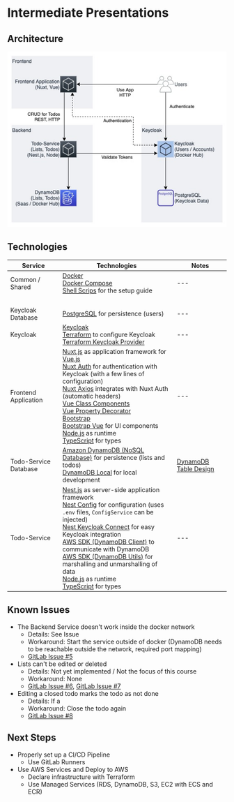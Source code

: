 # Intermediate Presentations

## Architecture

![Local Architecture](Local-Architecture.jpg)

## Technologies

Service                | Technologies         | Notes
---------------------- | -------------------- | -----------------------------
Common / Shared        | [Docker](https://www.docker.com/) <br> [Docker Compose](https://docs.docker.com/compose/) <br> [Shell Scrips]() for the setup guide | ---
&MediumSpace;          | &MediumSpace;        | &MediumSpace;
Keycloak Database      | [PostgreSQL](https://www.postgresql.org/) for persistence (users) | ---
Keycloak               | [Keycloak](https://www.keycloak.org/) <br>[Terraform](https://www.terraform.io/) to configure Keycloak <br> [Terraform Keycloak Provider](https://registry.terraform.io/providers/mrparkers/keycloak/latest) | ---
Frontend Application   | [Nuxt.js](https://nuxtjs.org/) as application framework for [Vue.js](https://vuejs.org/) <br> [Nuxt Auth](https://dev.auth.nuxtjs.org/) for authentication with Keycloak (with a few lines of configuration) <br> [Nuxt Axios](https://axios.nuxtjs.org/) integrates with Nuxt Auth (automatic headers) <br> [Vue Class Components](https://class-component.vuejs.org/) <br> [Vue Property Decorator](https://www.npmjs.com/package/vue-property-decorator?activeTab=versions) <br> [Bootstrap](https://getbootstrap.com/) <br> [Bootstrap Vue](https://bootstrap-vue.org/) for UI components <br> [Node.js](https://nodejs.org/en/) as runtime <br> [TypeScript](https://www.typescriptlang.org/) for types  | ---
Todo-Service Database  | [Amazon DynamoDB (NoSQL Database)](https://aws.amazon.com/dynamodb/) for persistence (lists and todos) <br> [DynamoDB Local](https://hub.docker.com/r/amazon/dynamodb-local) for local development | [DynamoDB Table Design](../03.DynamoDB-Modelling/README.md)
Todo-Service           | [Nest.js](https://nestjs.com/) as server-side application framework <br> [Nest Config](https://docs.nestjs.com/techniques/configuration) for configuration (uses `.env` files, `ConfigService` can be injected) <br> [Nest Keycloak Connect](https://www.npmjs.com/package/nest-keycloak-connect) for easy Keycloak integration <br> [AWS SDK (DynamoDB Client)](https://docs.aws.amazon.com/AWSJavaScriptSDK/v3/latest/clients/client-dynamodb/index.html) to communicate with DynamoDB <br> [AWS SDK (DynamoDB Utils)](https://docs.aws.amazon.com/AWSJavaScriptSDK/v3/latest/modules/_aws_sdk_util_dynamodb.html) for marshalling and unmarshalling of data <br> [Node.js](https://nodejs.org/en/) as runtime <br> [TypeScript](https://www.typescriptlang.org/) for types | ---

## Known Issues

- The Backend Service doesn't work inside the docker network
    - Details: See Issue
    - Workaround: Start the service outside of docker (DynamoDB needs to be reachable outside the network, required port mapping)
    - [GitLab Issue #5](https://git.it.hs-heilbronn.de/it/courses/seb/cc1/ws21/paris/-/issues/5)
- Lists can't be edited or deleted
    - Details: Not yet implemented / Not the focus of this course
    - Workaround: None
    - [GitLab Issue #6](https://git.it.hs-heilbronn.de/it/courses/seb/cc1/ws21/paris/-/issues/6), [GitLab Issue #7](https://git.it.hs-heilbronn.de/it/courses/seb/cc1/ws21/paris/-/issues/7)
- Editing a closed todo marks the todo as not done
    - Details: If a
    - Workaround: Close the todo again
    - [GitLab Issue #8](https://git.it.hs-heilbronn.de/it/courses/seb/cc1/ws21/paris/-/issues/8)

## Next Steps

- Properly set up a CI/CD Pipeline
    - Use GitLab Runners
- Use AWS Services and Deploy to AWS
    - Declare infrastructure with Terraform
    - Use Managed Services (RDS, DynamoDB, S3, EC2 with ECS and ECR)
